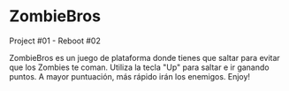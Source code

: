 # ZombieBros
Project #01 - Reboot #02

ZombieBros es un juego de plataforma donde tienes que saltar para evitar que los Zombies te coman.
Utiliza la tecla "Up" para saltar e ir ganando puntos. A mayor puntuación, más rápido irán los enemigos.
Enjoy!
